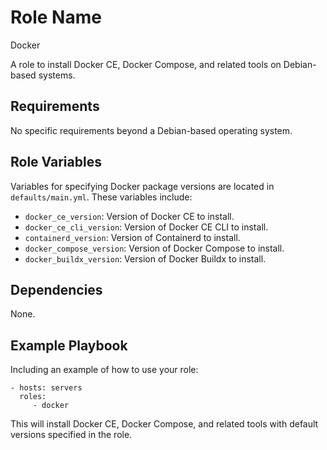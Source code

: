 Role Name
=========

Docker

A role to install Docker CE, Docker Compose, and related tools on Debian-based systems.

Requirements
------------

No specific requirements beyond a Debian-based operating system.

Role Variables
--------------

Variables for specifying Docker package versions are located in `defaults/main.yml`. These variables include:
- `docker_ce_version`: Version of Docker CE to install.
- `docker_ce_cli_version`: Version of Docker CE CLI to install.
- `containerd_version`: Version of Containerd to install.
- `docker_compose_version`: Version of Docker Compose to install.
- `docker_buildx_version`: Version of Docker Buildx to install.

Dependencies
------------

None.

Example Playbook
----------------

Including an example of how to use your role:

    - hosts: servers
      roles:
         - docker

This will install Docker CE, Docker Compose, and related tools with default versions specified in the role.
